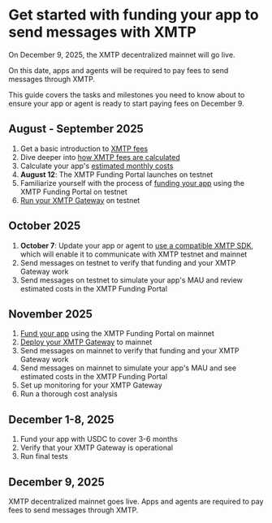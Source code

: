 # Get started with funding your app to send messages with XMTP

On December 9, 2025, the XMTP decentralized mainnet will go live. 

On this date, apps and agents will be required to pay fees to send messages through XMTP.

This guide covers the tasks and milestones you need to know about to ensure your app or agent is ready to start paying fees on December 9.

## August - September 2025

1. Get a basic introduction to [XMTP fees](/fund-apps/understand-fees)
2. Dive deeper into [how XMTP fees are calculated](/fund-apps/calculate-costs)
3. Calculate your app's [estimated monthly costs](/fund-apps/calculate-costs#estimate-xmtp-fees-and-costs)
4. **August 12**: The XMTP Funding Portal launches on testnet
5. Familiarize yourself with the process of [funding your app](/fund-apps/fund-your-app) using the XMTP Funding Portal on testnet
6. [Run your XMTP Gateway](/fund-apps/run-gateway) on testnet

## October 2025

1. **October 7**: Update your app or agent to [use a compatible XMTP SDK](/fund-apps/update-sdk), which will enable it to communicate with XMTP testnet and mainnet
2. Send messages on testnet to verify that funding and your XMTP Gateway work
3. Send messages on testnet to simulate your app's MAU and review estimated costs in the XMTP Funding Portal

## November 2025

1. [Fund your app](/fund-apps/fund-your-app) using the XMTP Funding Portal on mainnet
2. [Deploy your XMTP Gateway](/fund-apps/run-gateway) to mainnet
3. Send messages on mainnet to verify that funding and your XMTP Gateway work
4. Send messages on mainnet to simulate your app's MAU and see estimated costs in the XMTP Funding Portal
5. Set up monitoring for your XMTP Gateway
6. Run a thorough cost analysis

## December 1-8, 2025

1. Fund your app with USDC to cover 3-6 months
2. Verify that your XMTP Gateway is operational
3. Run final tests

## December 9, 2025

XMTP decentralized mainnet goes live. Apps and agents are required to pay fees to send messages through XMTP.
